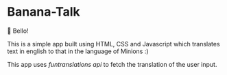 # Banana-Talk

👋 Bello!

This is a simple app built using HTML, CSS and Javascript which translates text in english to that in the language of Minions :)

This app uses _funtranslations api_ to fetch the translation of the user input.
